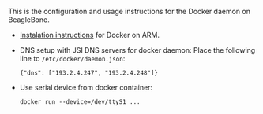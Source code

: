 This is the configuration and usage instructions for the Docker daemon on BeagleBone.

 * [Instalation instructions](https://docs.docker.com/engine/installation/linux/docker-ce/debian) for Docker on ARM.
 
 * DNS setup with JSI DNS servers for docker daemon: Place the following line to `/etc/docker/daemon.json`:

    `{"dns": ["193.2.4.247", "193.2.4.248"]}`

 * Use serial device from docker container:

    `docker run --device=/dev/ttyS1 ...`
